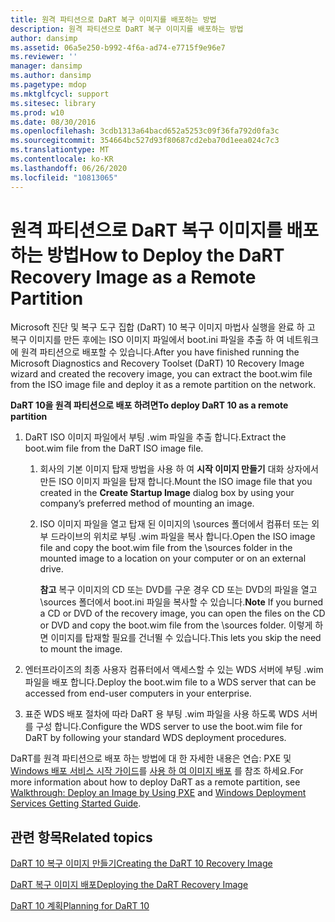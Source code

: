 ```yaml
---
title: 원격 파티션으로 DaRT 복구 이미지를 배포하는 방법
description: 원격 파티션으로 DaRT 복구 이미지를 배포하는 방법
author: dansimp
ms.assetid: 06a5e250-b992-4f6a-ad74-e7715f9e96e7
ms.reviewer: ''
manager: dansimp
ms.author: dansimp
ms.pagetype: mdop
ms.mktglfcycl: support
ms.sitesec: library
ms.prod: w10
ms.date: 08/30/2016
ms.openlocfilehash: 3cdb1313a64bacd652a5253c09f36fa792d0fa3c
ms.sourcegitcommit: 354664bc527d93f80687cd2eba70d1eea024c7c3
ms.translationtype: MT
ms.contentlocale: ko-KR
ms.lasthandoff: 06/26/2020
ms.locfileid: "10813065"
---
```

# <span data-ttu-id="5f6e0-103">원격 파티션으로 DaRT 복구 이미지를 배포하는 방법</span><span class="sxs-lookup"><span data-stu-id="5f6e0-103">How to Deploy the DaRT Recovery Image as a Remote Partition</span></span>


<span data-ttu-id="5f6e0-104">Microsoft 진단 및 복구 도구 집합 (DaRT) 10 복구 이미지 마법사 실행을 완료 하 고 복구 이미지를 만든 후에는 ISO 이미지 파일에서 boot.ini 파일을 추출 하 여 네트워크에 원격 파티션으로 배포할 수 있습니다.</span><span class="sxs-lookup"><span data-stu-id="5f6e0-104">After you have finished running the Microsoft Diagnostics and Recovery Toolset (DaRT) 10 Recovery Image wizard and created the recovery image, you can extract the boot.wim file from the ISO image file and deploy it as a remote partition on the network.</span></span>

**<span data-ttu-id="5f6e0-105">DaRT 10을 원격 파티션으로 배포 하려면</span><span class="sxs-lookup"><span data-stu-id="5f6e0-105">To deploy DaRT 10 as a remote partition</span></span>**

1.  <span data-ttu-id="5f6e0-106">DaRT ISO 이미지 파일에서 부팅 .wim 파일을 추출 합니다.</span><span class="sxs-lookup"><span data-stu-id="5f6e0-106">Extract the boot.wim file from the DaRT ISO image file.</span></span>

    1.  <span data-ttu-id="5f6e0-107">회사의 기본 이미지 탑재 방법을 사용 하 여 **시작 이미지 만들기** 대화 상자에서 만든 ISO 이미지 파일을 탑재 합니다.</span><span class="sxs-lookup"><span data-stu-id="5f6e0-107">Mount the ISO image file that you created in the **Create Startup Image** dialog box by using your company’s preferred method of mounting an image.</span></span>

    2.  <span data-ttu-id="5f6e0-108">ISO 이미지 파일을 열고 탑재 된 이미지의 \\sources 폴더에서 컴퓨터 또는 외부 드라이브의 위치로 부팅 .wim 파일을 복사 합니다.</span><span class="sxs-lookup"><span data-stu-id="5f6e0-108">Open the ISO image file and copy the boot.wim file from the \\sources folder in the mounted image to a location on your computer or on an external drive.</span></span>

        <span data-ttu-id="5f6e0-109">**참고**  복구 이미지의 CD 또는 DVD를 구운 경우 CD 또는 DVD의 파일을 열고 \\sources 폴더에서 boot.ini 파일을 복사할 수 있습니다.</span><span class="sxs-lookup"><span data-stu-id="5f6e0-109">**Note** If you burned a CD or DVD of the recovery image, you can open the files on the CD or DVD and copy the boot.wim file from the \\sources folder.</span></span> <span data-ttu-id="5f6e0-110">이렇게 하면 이미지를 탑재할 필요를 건너뛸 수 있습니다.</span><span class="sxs-lookup"><span data-stu-id="5f6e0-110">This lets you skip the need to mount the image.</span></span>

         

2.  <span data-ttu-id="5f6e0-111">엔터프라이즈의 최종 사용자 컴퓨터에서 액세스할 수 있는 WDS 서버에 부팅 .wim 파일을 배포 합니다.</span><span class="sxs-lookup"><span data-stu-id="5f6e0-111">Deploy the boot.wim file to a WDS server that can be accessed from end-user computers in your enterprise.</span></span>

3.  <span data-ttu-id="5f6e0-112">표준 WDS 배포 절차에 따라 DaRT 용 부팅 .wim 파일을 사용 하도록 WDS 서버를 구성 합니다.</span><span class="sxs-lookup"><span data-stu-id="5f6e0-112">Configure the WDS server to use the boot.wim file for DaRT by following your standard WDS deployment procedures.</span></span>

<span data-ttu-id="5f6e0-113">DaRT를 원격 파티션으로 배포 하는 방법에 대 한 자세한 내용은 연습: PXE 및 [Windows 배포 서비스 시작 가이드](https://go.microsoft.com/fwlink/?LinkId=212106)를 [사용 하 여 이미지 배포](https://go.microsoft.com/fwlink/?LinkId=212108) 를 참조 하세요.</span><span class="sxs-lookup"><span data-stu-id="5f6e0-113">For more information about how to deploy DaRT as a remote partition, see [Walkthrough: Deploy an Image by Using PXE](https://go.microsoft.com/fwlink/?LinkId=212108) and [Windows Deployment Services Getting Started Guide](https://go.microsoft.com/fwlink/?LinkId=212106).</span></span>

## <span data-ttu-id="5f6e0-114">관련 항목</span><span class="sxs-lookup"><span data-stu-id="5f6e0-114">Related topics</span></span>


[<span data-ttu-id="5f6e0-115">DaRT 10 복구 이미지 만들기</span><span class="sxs-lookup"><span data-stu-id="5f6e0-115">Creating the DaRT 10 Recovery Image</span></span>](creating-the-dart-10-recovery-image.md)

[<span data-ttu-id="5f6e0-116">DaRT 복구 이미지 배포</span><span class="sxs-lookup"><span data-stu-id="5f6e0-116">Deploying the DaRT Recovery Image</span></span>](deploying-the-dart-recovery-image-dart-10.md)

[<span data-ttu-id="5f6e0-117">DaRT 10 계획</span><span class="sxs-lookup"><span data-stu-id="5f6e0-117">Planning for DaRT 10</span></span>](planning-for-dart-10.md)

 

 





